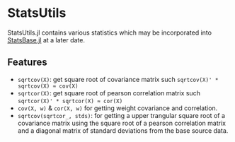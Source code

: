 # StatsUtils

StatsUtils.jl contains various statistics which may be incorporated into [StatsBase.jl](https://github.com/JuliaStats/StatsBase.jl) at a later date.

## Features

* `sqrtcov(X)`: get square root of covariance matrix such `sqrtcov(X)' * sqrtcov(X) ≈ cov(X)`
* `sqrtcor(X)`: get square root of pearson correlation matrix such `sqrtcor(X)' * sqrtcor(X) ≈ cor(X)`
* `cov(X, w)` & `cor(X, w)` for getting weight covariance and correlation.
* `sqrtcov(sqrtcor_, stds)`: for getting a upper trangular square root of a covariance matrix using the square root of a pearson correlation matrix and a diagonal matrix of standard deviations from the base source data.
